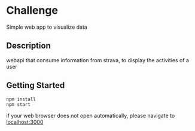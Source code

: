 # Challenge

Simple web app to visualize data

## Description

webapi that consume information from strava, to display the activities of a user

## Getting Started

```
npm install
npm start
```
if your web browser does not open automatically, please navigate to [localhost:3000](https://localhost:3000)


